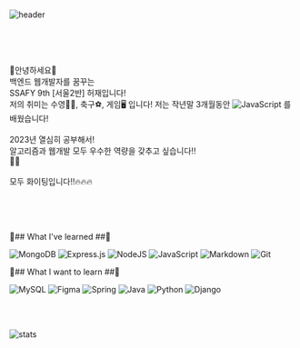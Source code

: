 <br/>

![header](https://capsule-render.vercel.app/api?type=cylinder&color=d1ff6a&height=100&section=header&text=HELLO_SAFFY9th&fontSize=50&fontColor=ffffff&animation=twinkling&descAlignY=30&them=gruvbox_light)


<br/>
<br/>
<br/>

🐣안녕하세요🐣 <br/>
백엔드 웹개발자를 꿈꾸는 <br/>
SSAFY 9th [서울2반] 허재입니다! <br/>
저의 취미는 수영🏊‍♂️, 축구⚽, 게임🖥️ 입니다!
저는 작년말 3개월동안 ![JavaScript](https://img.shields.io/badge/javascript-%23323330.svg?style=flat-square&logo=javascript&logoColor=%23F7DF1E)
를 배웠습니다!
<br/>
<br/>
2023년 열심히 공부해서! 
<br/>
알고리즘과 웹개발 모두 우수한 역량을 갖추고 싶습니다!! <br/>
🤯🧐
<br/>
<br/>
모두 화이팅입니다!!🔥🔥🔥


<br/>
<br/>
<br/>

🤭## What I've learned ##🤭

![MongoDB](https://img.shields.io/badge/MongoDB-%234ea94b.svg?style=flat-square&logo=mongodb&logoColor=white)
![Express.js](https://img.shields.io/badge/express.js-%23404d59.svg?style=flat-square&logo=express&logoColor=%2361DAFB)
![NodeJS](https://img.shields.io/badge/node.js-6DA55F?style=flat-square&logo=node.js&logoColor=white)
![JavaScript](https://img.shields.io/badge/javascript-%23323330.svg?style=flat-square&logo=javascript&logoColor=%23F7DF1E)
![Markdown](https://img.shields.io/badge/markdown-%23000000.svg?style=flat-square&logo=markdown&logoColor=white)
![Git](https://img.shields.io/badge/git-%23F05033.svg?style=flat-square&logo=git&logoColor=white)

🤗## What I want to learn ##🤗

![MySQL](https://img.shields.io/badge/mysql-%2300f.svg?style=flat-square&logo=mysql&logoColor=white)
![Figma](https://img.shields.io/badge/figma-%23F24E1E.svg?style=flat-square&logo=figma&logoColor=white)
![Spring](https://img.shields.io/badge/spring-%236DB33F.svg?style=flat-square&logo=spring&logoColor=white)
![Java](https://img.shields.io/badge/java-%23ED8B00.svg?style=flat-square&logo=java&logoColor=white)
![Python](https://img.shields.io/badge/python-3670A0?style=flat-square&logo=python&logoColor=ffdd54)
![Django](https://img.shields.io/badge/django-%23092E20.svg?style=flat-square&logo=django&logoColor=white)

<br/>
<br/>

![stats](https://github-readme-stats-git-masterrstaa-rickstaa.vercel.app/api?username=hhhhjjj11&&show_icons=true&theme=light)


<!--
**hhhhjjj11/hhhhjjj11** is a ✨ _special_ ✨ repository because its `README.md` (this file) appears on your GitHub profile.

Here are some ideas to get you started:

- 🔭 I’m currently working on ...
- 🌱 I’m currently learning ...
- 👯 I’m looking to collaborate on ...
- 🤔 I’m looking for help with ...
- 💬 Ask me about ...
- 📫 How to reach me: ...
- 😄 Pronouns: ...
- ⚡ Fun fact: ...
-->
